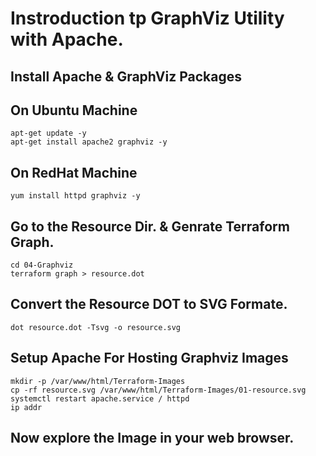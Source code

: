 
# Instroduction tp GraphViz Utility with Apache. 

## Install Apache & GraphViz Packages

## On Ubuntu Machine 
```
apt-get update -y 
apt-get install apache2 graphviz -y 
```



## On RedHat Machine 
```
yum install httpd graphviz -y 
```

## Go to the Resource Dir. & Genrate Terraform Graph. 
```
cd 04-Graphviz
terraform graph > resource.dot
```

## Convert the Resource DOT to SVG Formate.
```
dot resource.dot -Tsvg -o resource.svg
```

## Setup Apache For Hosting Graphviz Images 
```
mkdir -p /var/www/html/Terraform-Images
cp -rf resource.svg /var/www/html/Terraform-Images/01-resource.svg
systemctl restart apache.service / httpd
ip addr 
```

## Now explore the Image in your web browser.